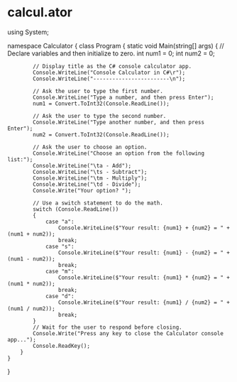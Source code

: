 # calcul.ator
using System;

namespace Calculator
{
    class Program
    {
        static void Main(string[] args)
        {
            // Declare variables and then initialize to zero.
            int num1 = 0; int num2 = 0;

            // Display title as the C# console calculator app.
            Console.WriteLine("Console Calculator in C#\r");
            Console.WriteLine("------------------------\n");

            // Ask the user to type the first number.
            Console.WriteLine("Type a number, and then press Enter");
            num1 = Convert.ToInt32(Console.ReadLine());

            // Ask the user to type the second number.
            Console.WriteLine("Type another number, and then press Enter");
            num2 = Convert.ToInt32(Console.ReadLine());

            // Ask the user to choose an option.
            Console.WriteLine("Choose an option from the following list:");
            Console.WriteLine("\ta - Add");
            Console.WriteLine("\ts - Subtract");
            Console.WriteLine("\tm - Multiply");
            Console.WriteLine("\td - Divide");
            Console.Write("Your option? ");

            // Use a switch statement to do the math.
            switch (Console.ReadLine())
            {
                case "a":
                    Console.WriteLine($"Your result: {num1} + {num2} = " + (num1 + num2));
                    break;
                case "s":
                    Console.WriteLine($"Your result: {num1} - {num2} = " + (num1 - num2));
                    break;
                case "m":
                    Console.WriteLine($"Your result: {num1} * {num2} = " + (num1 * num2));
                    break;
                case "d":
                    Console.WriteLine($"Your result: {num1} / {num2} = " + (num1 / num2));
                    break;
            }
            // Wait for the user to respond before closing.
            Console.Write("Press any key to close the Calculator console app...");
            Console.ReadKey();
        }
    }
}

